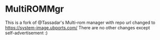 MultiROMMgr
===========

This is a fork of @Tassadar's Multi-rom manager with repo url changed to https://system-image.ubports.com/
There are no other changes except self-advertisement :)
